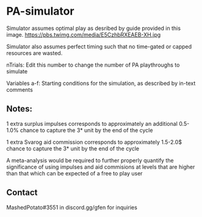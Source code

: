 # PA-simulator

Simulator assumes optimal play as desribed by guide provided in this image. https://pbs.twimg.com/media/E5CzhbRXEAEB-XH.jpg

Simulator also assumes perfect timing such that no time-gated or capped resources are wasted.

nTrials: Edit this number to change the number of PA playthroughs to simulate

Variables a-f: Starting conditions for the simulation, as described by in-text comments



## Notes:

1 extra surplus impulses corresponds to approximately an additional 0.5-1.0% chance to capture the 3* unit by the end of the cycle

1 extra Svarog aid commission corresponds to approximately 1.5-2.0$ chance to capture the 3* unit by the end of the cycle

A meta-analysis would be required to further properly quantify the significance of using impulses and aid commisions at levels that are higher than that which can be expected of a free to play user


## Contact 
MashedPotato#3551 in discord.gg/gfen for inquiries
